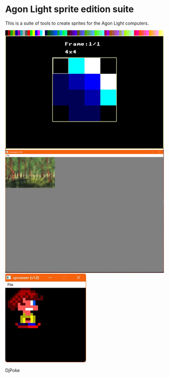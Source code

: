 # Agon Light sprite edition suite

This is a suite of tools to create sprites for the Agon Light computers.


![screenshot1](spredit/screenshot1.jpg)
![screenshot2](scnviewer/screenshot2.jpg)
![screenshot3](sprviewer/screenshot3.jpg)


DjPoke
